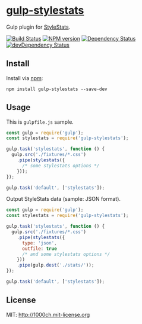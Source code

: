 # [gulp-stylestats](https://npmjs.org/package/gulp-stylestats)

Gulp plugin for [StyleStats](http://github.com/t32k/stylestats).

[![Build Status](https://travis-ci.org/1000ch/gulp-stylestats.svg?branch=master)](https://travis-ci.org/1000ch/gulp-stylestats)
[![NPM version](https://badge.fury.io/js/gulp-stylestats.svg)](http://badge.fury.io/js/gulp-stylestats)
[![Dependency Status](https://david-dm.org/1000ch/gulp-stylestats.svg)](https://david-dm.org/1000ch/gulp-stylestats)
[![devDependency Status](https://david-dm.org/1000ch/gulp-stylestats/dev-status.svg)](https://david-dm.org/1000ch/gulp-stylestats#info=devDependencies)

## Install

Install via [npm](https://npmjs.org/package/gulp-stylestats):

```
npm install gulp-stylestats --save-dev
```

## Usage

This is `gulpfile.js` sample.

```js
const gulp = require('gulp');
const stylestats = require('gulp-stylestats');

gulp.task('stylestats', function () {
  gulp.src('./fixtures/*.css')
    .pipe(stylestats({
      /* some stylestats options */
    }));
});

gulp.task('default', ['stylestats']);
```

Output StyleStats data (sample: JSON format).

```js
const gulp = require('gulp');
const stylestats = require('gulp-stylestats');

gulp.task('stylestats', function () {
  gulp.src('./fixtures/*.css')
    .pipe(stylestats({
      type: 'json',
      outfile: true
      /* and some stylestats options */
    }))
    .pipe(gulp.dest('./stats/'));
});

gulp.task('default', ['stylestats']);
```

## License

MIT: http://1000ch.mit-license.org
